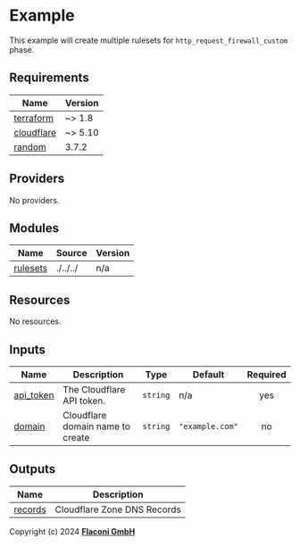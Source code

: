 # Example

This example will create multiple rulesets for `http_request_firewall_custom` phase.

<!-- BEGINNING OF PRE-COMMIT-TERRAFORM DOCS HOOK -->
## Requirements

| Name | Version |
|------|---------|
| <a name="requirement_terraform"></a> [terraform](#requirement\_terraform) | ~> 1.8 |
| <a name="requirement_cloudflare"></a> [cloudflare](#requirement\_cloudflare) | ~> 5.10 |
| <a name="requirement_random"></a> [random](#requirement\_random) | 3.7.2 |

## Providers

No providers.

## Modules

| Name | Source | Version |
|------|--------|---------|
| <a name="module_rulesets"></a> [rulesets](#module\_rulesets) | ./../../ | n/a |

## Resources

No resources.

## Inputs

| Name | Description | Type | Default | Required |
|------|-------------|------|---------|:--------:|
| <a name="input_api_token"></a> [api\_token](#input\_api\_token) | The Cloudflare API token. | `string` | n/a | yes |
| <a name="input_domain"></a> [domain](#input\_domain) | Cloudflare domain name to create | `string` | `"example.com"` | no |

## Outputs

| Name | Description |
|------|-------------|
| <a name="output_records"></a> [records](#output\_records) | Cloudflare Zone DNS Records |

<!-- END OF PRE-COMMIT-TERRAFORM DOCS HOOK -->

Copyright (c) 2024 **[Flaconi GmbH](https://github.com/flaconi)**
